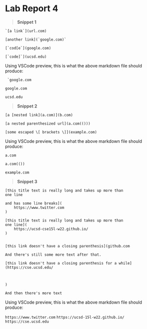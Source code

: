 # Lab Report 4

> **Snippet 1**

```
`[a link`](url.com)

[another link](`google.com)`

[`cod[e`](google.com)

[`code]`](ucsd.edu)
```

Using VSCode preview, this is what the above markdown file should produce:

`` `google.com``

`google.com`

`ucsd.edu`

> **Snippet 2**

```
[a [nested link](a.com)](b.com)

[a nested parenthesized url](a.com(()))

[some escaped \[ brackets \]](example.com)
```

Using VSCode preview, this is what the above markdown file should produce:

`a.com`

`a.com(())`

`example.com`

> **Snippet 3**

```
[this title text is really long and takes up more than 
one line

and has some line breaks](
    https://www.twitter.com
)

[this title text is really long and takes up more than 
one line](
    https://ucsd-cse15l-w22.github.io/
)


[this link doesn't have a closing parenthesis](github.com

And there's still some more text after that.

[this link doesn't have a closing parenthesis for a while](https://cse.ucsd.edu/



)

And then there's more text
```

Using VSCode preview, this is what the above markdown file should produce:

`https://www.twitter.com`
`https://ucsd-15l-w22.github.io/`
`https://cse.ucsd.edu`